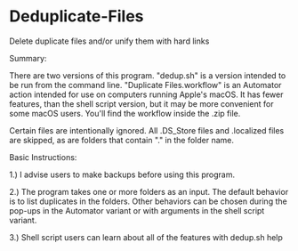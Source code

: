 # Deduplicate-Files
Delete duplicate files and/or unify them with hard links

Summary:

There are two versions of this program. "dedup.sh" is a version intended to be run from the command line. "Duplicate Files.workflow" is an Automator action intended for use on computers running Apple's macOS. It has fewer features, than the shell script version, but it may be more convenient for some macOS users. You'll find the workflow inside the .zip file.

Certain files are intentionally ignored. All .DS_Store files and .localized files are skipped, as are folders that contain "." in the folder name.

Basic Instructions:

1.) I advise users to make backups before using this program.

2.) The program takes one or more folders as an input. The default behavior is to list duplicates in the folders. Other behaviors can be chosen during the pop-ups in the Automator variant or with arguments in the shell script variant.

3.) Shell script users can learn about all of the features with dedup.sh help
